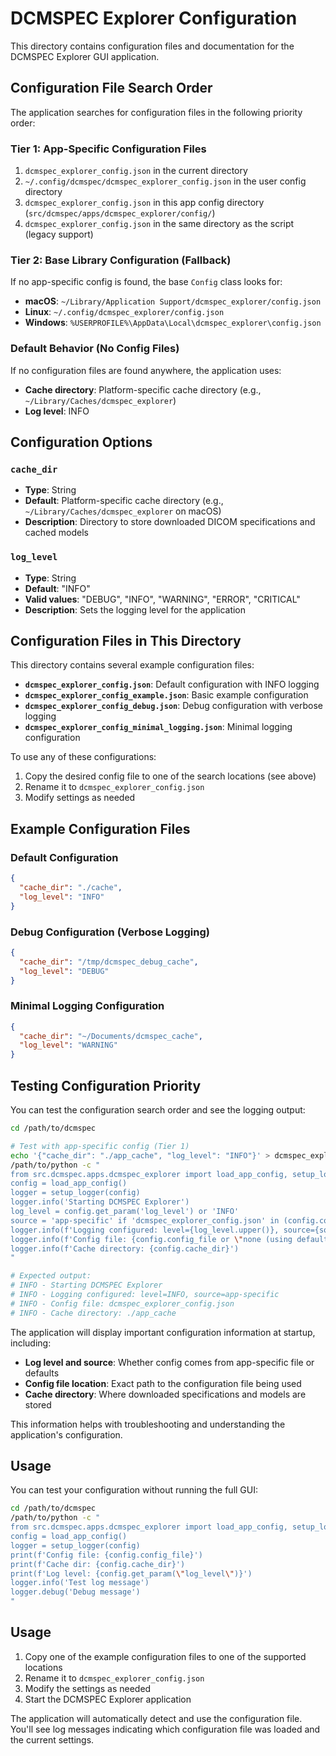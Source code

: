 # DCMSPEC Explorer Configuration

This directory contains configuration files and documentation for the DCMSPEC Explorer GUI application.

## Configuration File Search Order

The application searches for configuration files in the following priority order:

### Tier 1: App-Specific Configuration Files

1. `dcmspec_explorer_config.json` in the current directory
2. `~/.config/dcmspec/dcmspec_explorer_config.json` in the user config directory
3. `dcmspec_explorer_config.json` in this app config directory (`src/dcmspec/apps/dcmspec_explorer/config/`)
4. `dcmspec_explorer_config.json` in the same directory as the script (legacy support)

### Tier 2: Base Library Configuration (Fallback)

If no app-specific config is found, the base `Config` class looks for:

- **macOS**: `~/Library/Application Support/dcmspec_explorer/config.json`
- **Linux**: `~/.config/dcmspec_explorer/config.json`
- **Windows**: `%USERPROFILE%\AppData\Local\dcmspec_explorer\config.json`

### Default Behavior (No Config Files)

If no configuration files are found anywhere, the application uses:

- **Cache directory**: Platform-specific cache directory (e.g., `~/Library/Caches/dcmspec_explorer`)
- **Log level**: INFO

## Configuration Options

### `cache_dir`

- **Type**: String
- **Default**: Platform-specific cache directory (e.g., `~/Library/Caches/dcmspec_explorer` on macOS)
- **Description**: Directory to store downloaded DICOM specifications and cached models

### `log_level`

- **Type**: String
- **Default**: "INFO"
- **Valid values**: "DEBUG", "INFO", "WARNING", "ERROR", "CRITICAL"
- **Description**: Sets the logging level for the application

## Configuration Files in This Directory

This directory contains several example configuration files:

- **`dcmspec_explorer_config.json`**: Default configuration with INFO logging
- **`dcmspec_explorer_config_example.json`**: Basic example configuration
- **`dcmspec_explorer_config_debug.json`**: Debug configuration with verbose logging
- **`dcmspec_explorer_config_minimal_logging.json`**: Minimal logging configuration

To use any of these configurations:

1. Copy the desired config file to one of the search locations (see above)
2. Rename it to `dcmspec_explorer_config.json`
3. Modify settings as needed

## Example Configuration Files

### Default Configuration

```json
{
  "cache_dir": "./cache",
  "log_level": "INFO"
}
```

### Debug Configuration (Verbose Logging)

```json
{
  "cache_dir": "/tmp/dcmspec_debug_cache",
  "log_level": "DEBUG"
}
```

### Minimal Logging Configuration

```json
{
  "cache_dir": "~/Documents/dcmspec_cache",
  "log_level": "WARNING"
}
```

## Testing Configuration Priority

You can test the configuration search order and see the logging output:

```bash
cd /path/to/dcmspec

# Test with app-specific config (Tier 1)
echo '{"cache_dir": "./app_cache", "log_level": "INFO"}' > dcmspec_explorer_config.json
/path/to/python -c "
from src.dcmspec.apps.dcmspec_explorer import load_app_config, setup_logger
config = load_app_config()
logger = setup_logger(config)
logger.info('Starting DCMSPEC Explorer')
log_level = config.get_param('log_level') or 'INFO'
source = 'app-specific' if 'dcmspec_explorer_config.json' in (config.config_file or '') else 'default'
logger.info(f'Logging configured: level={log_level.upper()}, source={source}')
logger.info(f'Config file: {config.config_file or \"none (using defaults)\"}')
logger.info(f'Cache directory: {config.cache_dir}')
"

# Expected output:
# INFO - Starting DCMSPEC Explorer
# INFO - Logging configured: level=INFO, source=app-specific
# INFO - Config file: dcmspec_explorer_config.json
# INFO - Cache directory: ./app_cache
```

The application will display important configuration information at startup, including:

- **Log level and source**: Whether config comes from app-specific file or defaults
- **Config file location**: Exact path to the configuration file being used
- **Cache directory**: Where downloaded specifications and models are stored

This information helps with troubleshooting and understanding the application's configuration.

## Usage

You can test your configuration without running the full GUI:

```bash
cd /path/to/dcmspec
/path/to/python -c "
from src.dcmspec.apps.dcmspec_explorer import load_app_config, setup_logger
config = load_app_config()
logger = setup_logger(config)
print(f'Config file: {config.config_file}')
print(f'Cache dir: {config.cache_dir}')
print(f'Log level: {config.get_param(\"log_level\")}')
logger.info('Test log message')
logger.debug('Debug message')
"
```

## Usage

1. Copy one of the example configuration files to one of the supported locations
2. Rename it to `dcmspec_explorer_config.json`
3. Modify the settings as needed
4. Start the DCMSPEC Explorer application

The application will automatically detect and use the configuration file. You'll see log messages indicating which configuration file was loaded and the current settings.
